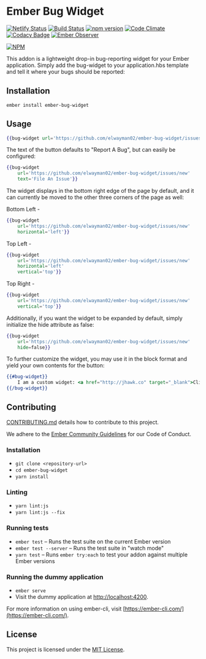 Ember Bug Widget
==============================================================================

[![Netlify Status](https://api.netlify.com/api/v1/badges/68529bc1-92ef-485c-a4b7-45b490760844/deploy-status)](https://app.netlify.com/sites/peaceful-sinoussi-e3a862/deploys)
[![Build Status](https://travis-ci.org/elwayman02/ember-bug-widget.svg?branch=master)](https://travis-ci.org/elwayman02/ember-bug-widget)
[![npm version](https://badge.fury.io/js/ember-bug-widget.svg)](http://badge.fury.io/js/ember-bug-widget)
[![Code Climate](https://codeclimate.com/github/elwayman02/ember-bug-widget/badges/gpa.svg)](https://codeclimate.com/github/elwayman02/ember-bug-widget)
[![Codacy Badge](https://www.codacy.com/project/badge/7b9a436d453943baa9dc1f00a5cd72f9)](https://www.codacy.com/app/hawker-jordan/ember-bug-widget)
[![Ember Observer](http://emberobserver.com/badges/ember-bug-widget.svg)](http://emberobserver.com/addons/ember-bug-widget)

[![NPM](https://nodei.co/npm/ember-bug-widget.png?downloads=true&downloadRank=true&stars=true)](https://nodei.co/npm/ember-bug-widget/)

This addon is a lightweight drop-in bug-reporting widget for your Ember application. 
Simply add the bug-widget to your application.hbs template and tell it where your bugs should be reported:

Installation
------------------------------------------------------------------------------

```
ember install ember-bug-widget
```

Usage
------------------------------------------------------------------------------

```handlebars
{{bug-widget url='https://github.com/elwayman02/ember-bug-widget/issues/new'}}
```

The text of the button defaults to "Report A Bug", but can easily be configured:

```handlebars
{{bug-widget
    url='https://github.com/elwayman02/ember-bug-widget/issues/new'
    text='File An Issue'}}
```

The widget displays in the bottom right edge of the page by default, and it can currently be moved to the other three corners of the page as well:

Bottom Left -
```handlebars
{{bug-widget
    url='https://github.com/elwayman02/ember-bug-widget/issues/new'
    horizontal='left'}}
```

Top Left -
```handlebars
{{bug-widget
    url='https://github.com/elwayman02/ember-bug-widget/issues/new'
    horizontal='left'
    vertical='top'}}
```

Top Right -
```handlebars
{{bug-widget
    url='https://github.com/elwayman02/ember-bug-widget/issues/new'
    vertical='top'}}
```

Additionally, if you want the widget to be expanded by default, simply initialize the hide attribute as false:

```handlebars
{{bug-widget
    url='https://github.com/elwayman02/ember-bug-widget/issues/new'
    hide=false}}
```

To further customize the widget, you may use it in the block format and yield your own contents for the button:

```handlebars
{{#bug-widget}}
    I am a custom widget: <a href="http://jhawk.co" target="_blank">Click me!</a>
{{/bug-widget}}
```

Contributing
------------------------------------------------------------------------------

[CONTRIBUTING.md](https://github.com/elwayman02/ember-bug-widget/blob/master/CONTRIBUTING.md) details how to contribute to this project.

We adhere to the [Ember Community Guidelines](https://emberjs.com/guidelines/) for our Code of Conduct.

### Installation

* `git clone <repository-url>`
* `cd ember-bug-widget`
* `yarn install`

### Linting

* `yarn lint:js`
* `yarn lint:js --fix`

### Running tests

* `ember test` – Runs the test suite on the current Ember version
* `ember test --server` – Runs the test suite in "watch mode"
* `yarn test` – Runs `ember try:each` to test your addon against multiple Ember versions

### Running the dummy application

* `ember serve`
* Visit the dummy application at [http://localhost:4200](http://localhost:4200).

For more information on using ember-cli, visit [https://ember-cli.com/](https://ember-cli.com/).

License
------------------------------------------------------------------------------

This project is licensed under the [MIT License](LICENSE.md).
